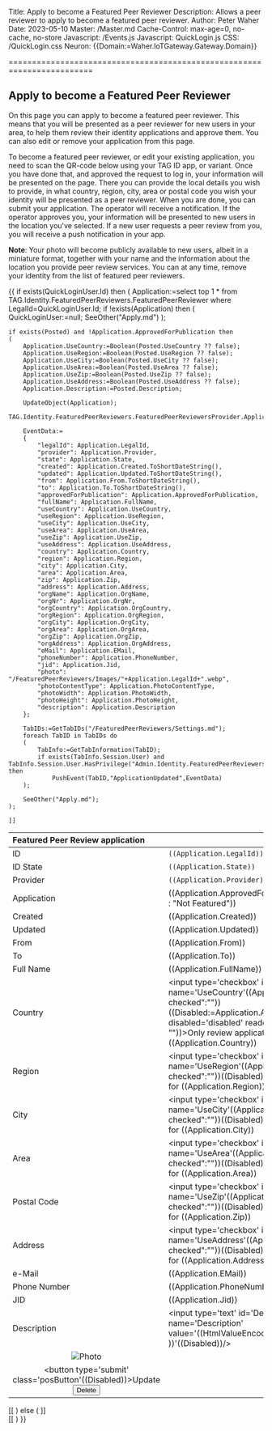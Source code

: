 ﻿Title: Apply to become a Featured Peer Reviewer
Description: Allows a peer reviewer to apply to become a featured peer reviewer.
Author: Peter Waher
Date: 2023-05-10
Master: /Master.md
Cache-Control: max-age=0, no-cache, no-store
Javascript: /Events.js
Javascript: QuickLogin.js
CSS: /QuickLogin.css
Neuron: {{Domain:=Waher.IoTGateway.Gateway.Domain}}

========================================================================

Apply to become a Featured Peer Reviewer
--------------------------------------------

On this page you can apply to become a featured peer reviewer. This means that you will be presented as a peer reviewer for new
users in your area, to help them review their identity applications and approve them. You can also edit or remove your application
from this page.

To become a featured peer reviewer, or edit your existing application, you need to scan the QR-code below using your TAG ID app, 
or variant. Once you have done that, and approved the request to log in, your information will be presented on the page. There you 
can provide the local details you wish to provide, in what country, region, city, area or postal code you wish your identity will 
be presented as a peer reviewer. When you are done, you can submit your application. The operator will receive a notification. If the
operator approves you, your information will be presented to new users in the location you've selected. If a new user requests a peer
review from you, you will receive a push notification in your app.

**Note**: Your photo will become publicly available to new users, albeit in a miniature format, together with your name and the 
information about the location you provide peer review services. You can at any time, remove your identity from the list of featured 
peer reviewers.

<form action="Apply.md" method="POST">

{{
if exists(QuickLoginUser.Id) then
(
    Application:=select top 1 * from TAG.Identity.FeaturedPeerReviewers.FeaturedPeerReviewer where LegalId=QuickLoginUser.Id;
    if !exists(Application) then
    (
        QuickLoginUser:=null;
        SeeOther("Apply.md")
    );

    if exists(Posted) and !Application.ApprovedForPublication then
    (
        Application.UseCountry:=Boolean(Posted.UseCountry ?? false);
        Application.UseRegion:=Boolean(Posted.UseRegion ?? false);
        Application.UseCity:=Boolean(Posted.UseCity ?? false);
        Application.UseArea:=Boolean(Posted.UseArea ?? false);
        Application.UseZip:=Boolean(Posted.UseZip ?? false);
        Application.UseAddress:=Boolean(Posted.UseAddress ?? false);
        Application.Description:=Posted.Description;

        UpdateObject(Application);
		TAG.Identity.FeaturedPeerReviewers.FeaturedPeerReviewersProvider.ApplicationUpdated(Application);

		EventData:=
		{
			"legalId": Application.LegalId,
			"provider": Application.Provider,
			"state": Application.State,
			"created": Application.Created.ToShortDateString(),
			"updated": Application.Updated.ToShortDateString(),
			"from": Application.From.ToShortDateString(),
			"to": Application.To.ToShortDateString(),
			"approvedForPublication": Application.ApprovedForPublication,
			"fullName": Application.FullName,
			"useCountry": Application.UseCountry,
			"useRegion": Application.UseRegion,
			"useCity": Application.UseCity,
			"useArea": Application.UseArea,
			"useZip": Application.UseZip,
			"useAddress": Application.UseAddress,
			"country": Application.Country,
			"region": Application.Region,
			"city": Application.City,
			"area": Application.Area,
			"zip": Application.Zip,
			"address": Application.Address,
			"orgName": Application.OrgName,
			"orgNr": Application.OrgNr,
			"orgCountry": Application.OrgCountry,
			"orgRegion": Application.OrgRegion,
			"orgCity": Application.OrgCity,
			"orgArea": Application.OrgArea,
			"orgZip": Application.OrgZip,
			"orgAddress": Application.OrgAddress,
			"eMail": Application.EMail,
			"phoneNumber": Application.PhoneNumber,
			"jid": Application.Jid,
			"photo": "/FeaturedPeerReviewers/Images/"+Application.LegalId+".webp",
			"photoContentType": Application.PhotoContentType,
			"photoWidth": Application.PhotoWidth,
			"photoHeight": Application.PhotoHeight,
			"description": Application.Description
		};

		TabIDs:=GetTabIDs("/FeaturedPeerReviewers/Settings.md");
		foreach TabID in TabIDs do
		(
			TabInfo:=GetTabInformation(TabID);
			if exists(TabInfo.Session.User) and TabInfo.Session.User.HasPrivilege("Admin.Identity.FeaturedPeerReviewers") then
				PushEvent(TabID,"ApplicationUpdated",EventData)
		);

        SeeOther("Apply.md");
    );

    ]]
<div id="CurrentApplication" data-legalId="((Application.LegalId))">

| Featured Peer Review application                                                   ||
|:-------------|:---------------------------------------------------------------------|
| ID           | `((Application.LegalId))`                                            |
| ID State     | `((Application.State))`                                              |
| Provider     | `((Application.Provider))`                                           |
| Application  | ((Application.ApprovedForPublication ? "Featured" : "Not Featured")) |
| Created      | ((Application.Created))                                              |
| Updated      | ((Application.Updated))                                              |
| From         | ((Application.From))                                                 |
| To           | ((Application.To))                                                   |
| Full Name    | ((Application.FullName))                                             |
| Country      | <input type='checkbox' id='UseCountry' name='UseCountry'((Application.UseCountry?" checked":""))((Disabled:=Application.ApprovedForPublication ? " disabled='disabled' readonly='readonly'" : ""))><label for='UseCountry'>Only review applications for ((Application.Country))</label> |
| Region       | <input type='checkbox' id='UseRegion' name='UseRegion'((Application.UseRegion?" checked":""))((Disabled))><label for='UseRegion'>Only review applications for ((Application.Region))</label> |
| City         | <input type='checkbox' id='UseCity' name='UseCity'((Application.UseCity?" checked":""))((Disabled))><label for='UseCity'>Only review applications for ((Application.City))</label> |
| Area         | <input type='checkbox' id='UseArea' name='UseArea'((Application.UseArea?" checked":""))((Disabled))><label for='UseArea'>Only review applications for ((Application.Area))</label> |
| Postal Code  | <input type='checkbox' id='UseZip' name='UseZip'((Application.UseZip?" checked":""))((Disabled))><label for='UseZip'>Only review applications for ((Application.Zip))</label> |
| Address      | <input type='checkbox' id='UseAddress' name='UseAddress'((Application.UseAddress?" checked":""))((Disabled))><label for='UseAddress'>Only review applications for ((Application.Address))</label> |
| e-Mail       | ((Application.EMail))                                                |
| Phone Number | ((Application.PhoneNumber))                                          |
| JID          | ((Application.Jid))                                                  |
| Description  | <input type='text' id='Description' name='Description' value='((HtmlValueEncode(Application.Description) ))'((Disabled))/> |
| <div style='text-align:center'><img src='/FeaturedPeerReviewers/Images/((Application.LegalId)).webp' alt='Photo' width='((Application.PhotoWidth))' height='((Application.PhotoHeight))' /></div> ||
| <div style='text-align:center'><button type='submit' class='posButton'((Disabled))>Update</button> <button type='button' class='negButton' onclick='DeleteApplication()'>Delete</button></div> ||

</div>
[[
)
else
(
    ]]<div id="quickLoginCode" data-mode="image" data-serviceId="((QuickLoginServiceId(Request);))"
     data-purpose="To apply to become a featured peer reviewer on ((Domain))."></div>
[[
)
}}

</form>